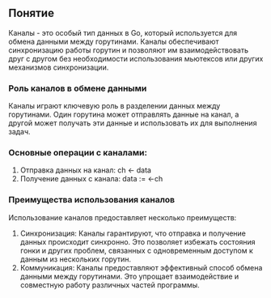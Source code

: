 ## Понятие

Каналы - это особый тип данных в Go, который используется для обмена данными между горутинами. Каналы обеспечивают 
синхронизацию работы горутин и позволяют им взаимодействовать друг с другом без необходимости использования мьютексов 
или других механизмов синхронизации.

### Роль каналов в обмене данными

Каналы играют ключевую роль в разделении данных между горутинами. Один горутина может отправлять данные на канал, а 
другой может получать эти данные и использовать их для выполнения задач.

### Основные операции с каналами:

1. Отправка данных на канал: ch <- data
2. Получение данных с канала: data := <-ch

### Преимущества использования каналов

Использование каналов предоставляет несколько преимуществ:

1. Синхронизация: Каналы гарантируют, что отправка и получение данных происходит синхронно. Это позволяет избежать 
состояния гонки и других проблем, связанных с одновременным доступом к данным из нескольких горутин.
2. Коммуникация: Каналы предоставляют эффективный способ обмена данными между горутинами. Это упрощает взаимодействие и 
совместную работу различных частей программы.